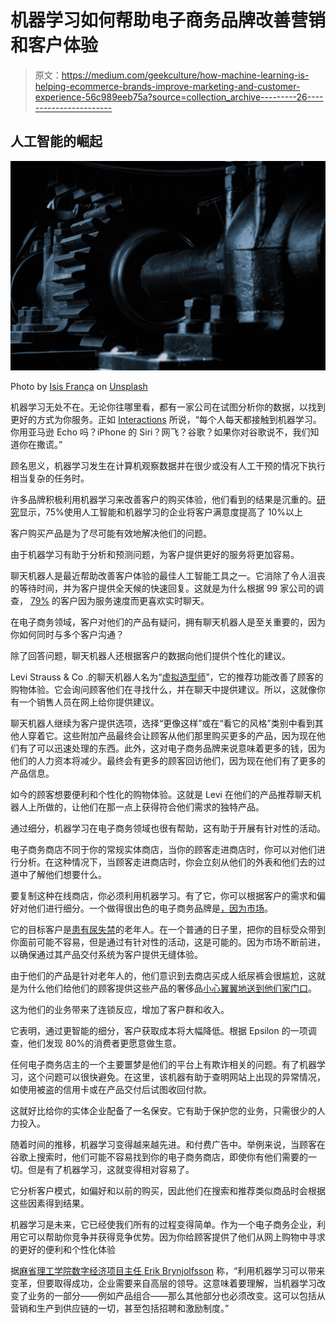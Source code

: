 # 机器学习如何帮助电子商务品牌改善营销和客户体验

> 原文：<https://medium.com/geekculture/how-machine-learning-is-helping-ecommerce-brands-improve-marketing-and-customer-experience-56c989eeb75a?source=collection_archive---------26----------------------->

## 人工智能的崛起

![](img/13a05405dda61d67e806833d36c7889a.png)

Photo by [Isis França](https://unsplash.com/@isisfra?utm_source=medium&utm_medium=referral) on [Unsplash](https://unsplash.com?utm_source=medium&utm_medium=referral)

机器学习无处不在。无论你往哪里看，都有一家公司在试图分析你的数据，以找到更好的方式为你服务。正如 [Interactions](https://www.interactions.com/3-facts-need-know-machine-learning/) 所说，“每个人每天都接触到机器学习。你用亚马逊 Echo 吗？iPhone 的 Siri？网飞？谷歌？如果你对谷歌说不，我们知道你在撒谎。”

顾名思义，机器学习发生在计算机观察数据并在很少或没有人工干预的情况下执行相当复杂的任务时。

许多品牌积极利用机器学习来改善客户的购买体验，他们看到的结果是沉重的。[研究](https://www.forbes.com/sites/louiscolumbus/2018/02/25/10-ways-machine-learning-is-revolutionizing-marketing/?sh=1e66dda35bb6)显示，75%使用人工智能和机器学习的企业将客户满意度提高了 10%以上

客户购买产品是为了尽可能有效地解决他们的问题。

由于机器学习有助于分析和预测问题，为客户提供更好的服务将更加容易。

聊天机器人是最近帮助改善客户体验的最佳人工智能工具之一。它消除了令人沮丧的等待时间，并为客户提供全天候的快速回复。这就是为什么根据 99 家公司的调查， [79%](https://99firms.com/blog/live-chat-statistics/#gref) 的客户因为服务速度而更喜欢实时聊天。

在电子商务领域，客户对他们的产品有疑问，拥有聊天机器人是至关重要的，因为你如何同时与多个客户沟通？

除了回答问题，聊天机器人还根据客户的数据向他们提供个性化的建议。

Levi Strauss & Co .的聊天机器人名为“[虚拟造型师](https://www.levistrauss.com/2017/08/31/levis-launches-new-virtual-stylist-online-feature/)”，它的推荐功能改善了顾客的购物体验。它会询问顾客他们在寻找什么，并在聊天中提供建议。所以，这就像你有一个销售人员在网上给你提供建议。

聊天机器人继续为客户提供选项，选择“更像这样”或在“看它的风格”类别中看到其他人穿着它。这些附加产品最终会让顾客从他们那里购买更多的产品，因为现在他们有了可以迅速处理的东西。此外，这对电子商务品牌来说意味着更多的钱，因为他们的人力资本将减少。最终会有更多的顾客回访他们，因为现在他们有了更多的产品信息。

如今的顾客想要便利和个性化的购物体验。这就是 Levi 在他们的产品推荐聊天机器人上所做的，让他们在那一点上获得符合他们需求的独特产品。

通过细分，机器学习在电子商务领域也很有帮助，这有助于开展有针对性的活动。

电子商务商店不同于你的常规实体商店，当你的顾客走进商店时，你可以对他们进行分析。在这种情况下，当顾客走进商店时，你会立刻从他们的外表和他们去的过道中了解他们想要什么。

要复制这种在线商店，你必须利用机器学习。有了它，你可以根据客户的需求和偏好对他们进行细分。一个做得很出色的电子商务品牌是[，因为市场](https://becausemarket.com/pages/about-us-1)。

它的目标客户是[患有尿失禁](https://becausemarket.com/pages/about-us-1)的老年人。在一个普通的日子里，把你的目标受众带到你面前可能不容易，但是通过有针对性的活动，这是可能的。因为市场不断前进，以确保通过其产品交付系统为客户提供无缝体验。

由于他们的产品是针对老年人的，他们意识到去商店买成人纸尿裤会很尴尬，这就是为什么他们给他们的顾客提供这些产品的奢侈品[小心翼翼地送到他们家门口](https://sanfrancisco.cbslocal.com/video/4130674-because-delivers-convenient-direct-to-consumer-adult-diapers-to-your-doorstep/)。

这为他们的业务带来了连锁反应，增加了客户群和收入。

它表明，通过更智能的细分，客户获取成本将大幅降低。根据 Epsilon 的一项调查，他们发现 80%的消费者更愿意做生意。

任何电子商务店主的一个主要噩梦是他们的平台上有欺诈相关的问题。有了机器学习，这个问题可以很快避免。在这里，该机器有助于查明网站上出现的异常情况，如使用被盗的信用卡或在产品交付后试图收回付款。

这就好比给你的实体企业配备了一名保安。它有助于保护您的业务，只需很少的人力投入。

随着时间的推移，机器学习变得越来越先进。和付费广告中。举例来说，当顾客在谷歌上搜索时，他们可能不容易找到你的电子商务商店，即使你有他们需要的一切。但是有了机器学习，这就变得相对容易了。

它分析客户模式，如偏好和以前的购买，因此他们在搜索和推荐类似商品时会根据这些因素得到结果。

机器学习是未来，它已经使我们所有的过程变得简单。作为一个电子商务企业，利用它可以帮助你竞争并获得竞争优势。因为你给顾客提供了他们从网上购物中寻求的更好的便利和个性化体验

据[麻省理工学院数字经济项目主任 Erik Brynjolfsson](https://www.supplychaintoday.com/artificial-intelligence-machine-learning-quotes-top-minds/) 称，“利用机器学习可以带来变革，但要取得成功，企业需要来自高层的领导。这意味着要理解，当机器学习改变了业务的一部分——例如产品组合——那么其他部分也必须改变。这可以包括从营销和生产到供应链的一切，甚至包括招聘和激励制度。”